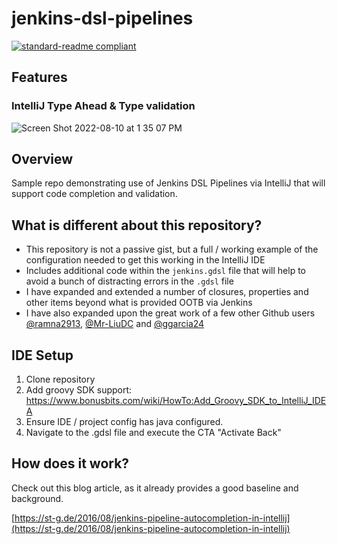 # jenkins-dsl-pipelines

[![standard-readme compliant](https://img.shields.io/badge/readme%20style-standard-brightgreen.svg?style=flat-square)](https://github.com/RichardLitt/standard-readme)

## Features

### IntelliJ Type Ahead & Type validation

![Screen Shot 2022-08-10 at 1 35 07 PM](https://user-images.githubusercontent.com/21325640/184245367-e7166c1f-b07f-4de9-b269-25c449d1755f.png)


## Overview

Sample repo demonstrating use of Jenkins DSL Pipelines via IntelliJ that will support code completion and validation.

## What is different about this repository?

* This repository is not a passive gist, but a full / working example of the configuration needed to get this working in the IntelliJ IDE
* Includes additional code within the `jenkins.gdsl` file that will help to avoid a bunch of distracting errors in the `.gdsl` file
* I have expanded and extended a number of closures, properties and other items beyond what is provided OOTB via Jenkins
* I have also expanded upon the great work of a few other Github users [@ramna2913](https://gist.github.com/ranma2913/6c2424a5bda07d12d034502fb4b0b7c2), [@Mr-LiuDC](https://gist.github.com/Mr-LiuDC/8a1fbe27e8fbd42361185b06085ef4c3) and [@ggarcia24](https://gist.github.com/ggarcia24/fc5acec3288812b34c64a4f2b8f9bca9)

## IDE Setup

1. Clone repository
2. Add groovy SDK support:
   https://www.bonusbits.com/wiki/HowTo:Add_Groovy_SDK_to_IntelliJ_IDEA
3. Ensure IDE / project config has java configured.
4. Navigate to the .gdsl file and execute the CTA "Activate Back"

## How does it work?

Check out this blog article, as it already provides a good baseline and background.

[https://st-g.de/2016/08/jenkins-pipeline-autocompletion-in-intellij](https://st-g.de/2016/08/jenkins-pipeline-autocompletion-in-intellij)

